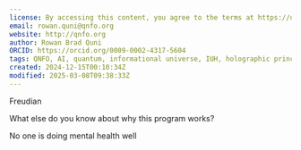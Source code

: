 ```yaml
---
license: By accessing this content, you agree to the terms at https://qnfo.org/LICENSE
email: rowan.quni@qnfo.org
website: http://qnfo.org
author: Rowan Brad Quni
ORCID: https://orcid.org/0009-0002-4317-5604
tags: QNFO, AI, quantum, informational universe, IUH, holographic principle
created: 2024-12-15T00:10:34Z
modified: 2025-03-08T09:38:33Z
---
```


Freudian

What else do you know about why this program works?

No one is doing mental health well
